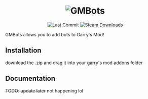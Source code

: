 <div align="center">

# <img alt="GMBots" src="https://i.imgur.com/vSsrQLI.png">
<img alt="Last Commit" src="https://img.shields.io/github/last-commit/Noobz4Life/GMBots"></img>
<a href="https://steamcommunity.com/sharedfiles/filedetails/?id=2898221368"><img alt="Steam Downloads" src="https://img.shields.io/steam/downloads/2898221368?label=steam%20downloads"></a>
</div>

GMBots allows you to add bots to Garry's Mod!

## Installation
download the .zip and drag it into your garry's mod addons folder

## Documentation
~~TODO: update later~~ not happening lol
